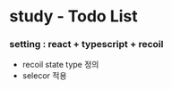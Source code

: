 # study - Todo List

### setting : react + typescript + recoil

- recoil state type  정의
- selecor 적용
